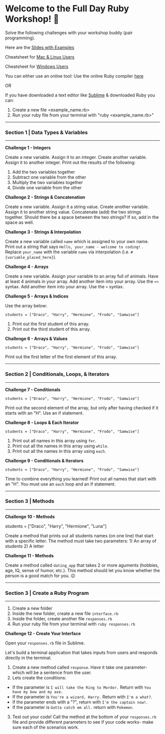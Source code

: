 # Welcome to the Full Day Ruby Workshop! 💎


Solve the following challenges with your workshop buddy (pair programming).

Here are the [Slides with Examples](https://bit.ly/2XVdfpl)

Cheatsheet for [Mac & Linux Users](https://www.slideshare.net/paalringstad/command-cheatsheets-mac)

Cheatsheet for [Windows Users](https://www.slideshare.net/paalringstad/command-cheatsheets-windows-138186563)


You can either use an online tool: 
Use the online Ruby compiler [here](https://repl.it/languages/ruby)

OR

If you have downloaded a text editor like [Sublime](http://www.sublimetext.com/3) & downloaded Ruby you can: 

1. Create a new file <example_name.rb>
2. Run your ruby file from your terminal with "ruby <example_name.rb>"


---

### Section 1 | Data Types & Variables

---

**Challenge 1 - Integers**


Create a new variable. Assign it to an integer. 
Create another variable. Assign it to another integer. 
Print out the results of the following: 
1. Add the two variables together
2. Subtract one variable from the other
3. Multiply the two variables together
4. Divide one variable from the other


**Challenge 2 - Strings & Concatenation**


Create a new variable. Assign it a string value. 
Create another variable. Assign it to another string value. 
Concatenate (add) the two strings together. Should there be a space between the two strings? If so, add in the space as well.


**Challenge 3 - Strings & Interpolation**


Create a new variable called `name` which is assigned to your own name.  
Print out a string that says `Hello, your_name - welcome to coding!` . Replace `your_name` with the variable `name` via interpolation (i.e. `#{variable_placed_here}`).


**Challenge 4 - Arrays**


Create a new variable.
Assign your variable to an array full of animals. Have at least 4 animals in your array. 
Add another item into your array. Use the `<<` syntax. 
Add another item into your array. Use the `+` syntax.


**Challenge 5 - Arrays & Indices**


Use the array below:

`students = ["Draco", "Harry", "Hermione", "Frodo", "Samwise"]`

1. Print out the first student of this array.
2. Print out the third student of this array. 


**Challenge 6 - Arrays & Values**


`students = ["Draco", "Harry", "Hermione", "Frodo", "Samwise"]`

Print out the first letter of the first element of this array. 

---

### Section 2 | Conditionals, Loops, & Iterators

---

**Challenge 7 - Conditionals**

`students = ["Draco", "Harry", "Hermione", "Frodo", "Samwise"]`

Print out the second element of the array, but only after having checked if it starts with an "H". Use an if statement.


**Challenge 8 - Loops & Each Iterator**

`students = ["Draco", "Harry", "Hermione", "Frodo", "Samwise"]`

1. Print out all names in this array using `for`.
2. Print out all the names in this array using `while`.
3. Print out all the names in this array using `each`.



**Challenge 9 - Conditionals & Iterators**

`students = ["Draco", "Harry", "Hermione", "Frodo", "Samwise"]`

Time to combine everything you learned! Print out all names that start with an "H". You must use an `each` loop and an if statement. 

---

### Section 3 | Methods

---

**Challenge 10 - Methods**

students = ["Draco", "Harry", "Hermione", "Luna"]

Create a method that prints out all students names (on one line) that start with a specific letter. The method must take two parameters: 1) An array of students 2) A letter

**Challenge 11 - Methods**

Create a method called `dating_app` that takes 2 or more aguments (hobbies, age, IQ, sense of humor, etc.). This method should let you know whether the person is a good match for you. 😉

---

### Section 3 | Create a Ruby Program

---

1. Create a new folder
2. Inside the new folder, create a new file `interface.rb`
3. Inside the folder, create another file `responses.rb`
4. Run your ruby file from your terminal with `ruby responses.rb`

**Challenge 12 - Create Your Interface**

Open your `responses.rb` file in Sublime. 

Let's build a terminal application that takes inputs from users and responds directly in the terminal. 

1. Create a new method called `response`. Have it take one parameter- which will be a sentence from the user. 
2. Lets create the conditions: 
- If the parameter is `I will take the Ring to Mordor.` Return with `You have my bow and my axe.`
- If the parameter is `You're a wizard, Harry.` Return with `I'm a what?`.
- If the parameter ends with a "?", return with `I'm the captain now!`. 
- If the parameter is `Gotta catch em all.` return with `Pokemon`. 

3. Test out your code! Call the method at the bottom of your `responses.rb` file and provide different parameters to see if your code works- make sure each of the scenarios work. 

